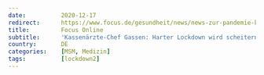 ```yaml
---
date:          2020-12-17
redirect:      https://www.focus.de/gesundheit/news/news-zur-pandemie-kassenaerzte-chef-gassen-harter-lockdown-wird-scheitern_id_12783269.html
title:         Focus Online
subtitle:      'Kassenärzte-Chef Gassen: Harter Lockdown wird scheitern'
country:       DE
categories:    [MSM, Medizin]
tags:          [lockdown2]
---
```

